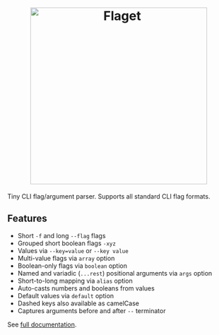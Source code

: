 <h1 align="center">
  <img width="400" src="docs/logo.png" alt="Flaget">
</h1>

Tiny CLI flag/argument parser.
Supports all standard CLI flag formats.

## Features

- Short `-f` and long `--flag` flags
- Grouped short boolean flags `-xyz`
- Values via `--key=value` or `--key value`
- Multi-value flags via `array` option
- Boolean-only flags via `boolean` option
- Named and variadic (`...rest`) positional arguments via `args` option
- Short-to-long mapping via `alias` option
- Auto-casts numbers and booleans from values
- Default values via `default` option
- Dashed keys also available as camelCase
- Captures arguments before and after `--` terminator

See [full documentation](https://github.com/webdiscus/flaget).